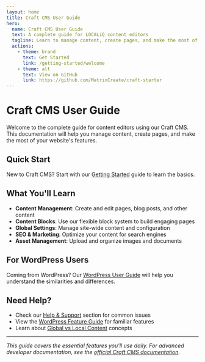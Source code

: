 ```yaml
---
layout: home
title: Craft CMS User Guide
hero:
  name: Craft CMS User Guide
  text: A complete guide for LOCALiQ content editors
  tagline: Learn to manage content, create pages, and make the most of your website's features
  actions:
    - theme: brand
      text: Get Started
      link: /getting-started/welcome
    - theme: alt
      text: View on GitHub
      link: https://github.com/MatrixCreate/craft-starter
---
```


# Craft CMS User Guide

Welcome to the complete guide for content editors using our Craft CMS. This documentation will help you manage content, create pages, and make the most of your website's features.

## Quick Start

New to Craft CMS? Start with our [Getting Started](/getting-started/) guide to learn the basics.

## What You'll Learn

- **Content Management**: Create and edit pages, blog posts, and other content
- **Content Blocks**: Use our flexible block system to build engaging pages
- **Global Settings**: Manage site-wide content and configuration
- **SEO & Marketing**: Optimize your content for search engines
- **Asset Management**: Upload and organize images and documents

## For WordPress Users

Coming from WordPress? Our [WordPress User Guide](/getting-started/coming-from-wordpress) will help you understand the similarities and differences.

## Need Help?

- Check our [Help & Support](/help/faq) section for common issues
- View the [WordPress Feature Guide](/getting-started/coming-from-wordpress) for familiar features
- Learn about [Global vs Local Content](/content-fundamentals/) concepts

---

*This guide covers the essential features you'll use daily. For advanced developer documentation, see the [official Craft CMS documentation](https://craftcms.com/docs/5.x/).*